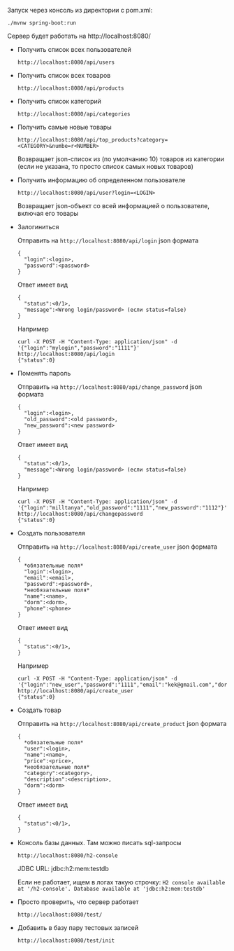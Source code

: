 Запуск через консоль из директории с pom.xml:

```./mvnw spring-boot:run```

Сервер будет работать на http://localhost:8080/

- Получить список всех пользователей

  ```http://localhost:8080/api/users```

- Получить список всех товаров

  ```http://localhost:8080/api/products```
  
- Получить список категорий

  ```http://localhost:8080/api/categories```

- Получить самые новые товары

  ```http://localhost:8080/api/top_products?category=<CATEGORY>&numbe=r<NUMBER>```
  
  Возвращает json-список из <NUMBER> (по умолчанию 10) товаров из категории <CATEGORY> (если не указана, то просто список самых новых товаров)
  
- Получить информацию об определенном пользователе

  ```http://localhost:8080/api/user?login=<LOGIN>```
  
  Возвращает json-объект со всей информацией о пользователе, включая его товары
  
- Залогиниться

  Отправить на ```http://localhost:8080/api/login``` json формата
  
  ```$xslt
  {
    "login":<login>,
    "password":<password>
  }
  ```  
  Ответ имеет вид 
  
  ```$xslt
  {
    "status":<0/1>,
    "message":<Wrong login/password> (если status=false)
  }
  ```
  
  Например
  ```$xslt
  curl -X POST -H "Content-Type: application/json" -d '{"login":"mylogin","password":"1111"}' http://localhost:8080/api/login
  {"status":0}
  ```
  
- Поменять пароль

  Отправить на ```http://localhost:8080/api/change_password``` json формата
  
  ```$xslt
  {
    "login":<login>,
    "old_password":<old password>,
    "new_password":<new password>
  }
  ```  
  Ответ имеет вид 
  
  ```$xslt
  {
    "status":<0/1>,
    "message":<Wrong login/password> (если status=false)
  }
  ```
  
  Например
  ```$xslt
  curl -X POST -H "Content-Type: application/json" -d '{"login":"milltanya","old_password":"1111","new_password":"1112"}' http://localhost:8080/api/changepassword
  {"status":0}
  ```
  
- Создать пользователя

  Отправить на ```http://localhost:8080/api/create_user``` json формата
  
  ```$xslt
  {
    *обязательные поля*
    "login":<login>,
    "email":<email>,
    "password":<password>,
    *необязательные поля*
    "name":<name>,
    "dorm":<dorm>,
    "phone":<phone>
  }
  ```  
  Ответ имеет вид 
  
  ```$xslt
  {
    "status":<0/1>,
  }
  ```
  
  Например
  ```$xslt
  curl -X POST -H "Content-Type: application/json" -d '{"login":"new_user","password":"1111","email":"kek@gmail.com","dorm":2}' http://localhost:8080/api/create_user
  {"status":0}
  ```
  
- Создать товар

  Отправить на ```http://localhost:8080/api/create_product``` json формата
  
  ```$xslt
  {
    *обязательные поля*
    "user":<login>,
    "name":<name>,
    "price":<price>,
    *необязательные поля*
    "category":<category>,
    "description":<description>,
    "dorm":<dorm>
  }
  ```  
  Ответ имеет вид 
  
  ```$xslt
  {
    "status":<0/1>,
  }
  ```
  
- Консоль базы данных. Там можно писать sql-запросы

  ```http://localhost:8080/h2-console```
  
  JDBC URL: jdbc:h2:mem:testdb
  
  Если не работает, ищем в логах такую строчку: ```H2 console available at '/h2-console'. Database available at 'jdbc:h2:mem:testdb'```

- Просто проверить, что сервер работает

  ```http://localhost:8080/test/```
  
- Добавить в базу пару тестовых записей

  ```http://localhost:8080/test/init```
